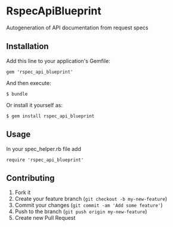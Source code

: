 # RspecApiBlueprint

Autogeneration of API documentation from request specs

## Installation

Add this line to your application's Gemfile:

    gem 'rspec_api_blueprint'

And then execute:

    $ bundle

Or install it yourself as:

    $ gem install rspec_api_blueprint

## Usage

In your spec_helper.rb file add

    require 'rspec_api_blueprint'

## Contributing

1. Fork it
2. Create your feature branch (`git checkout -b my-new-feature`)
3. Commit your changes (`git commit -am 'Add some feature'`)
4. Push to the branch (`git push origin my-new-feature`)
5. Create new Pull Request

